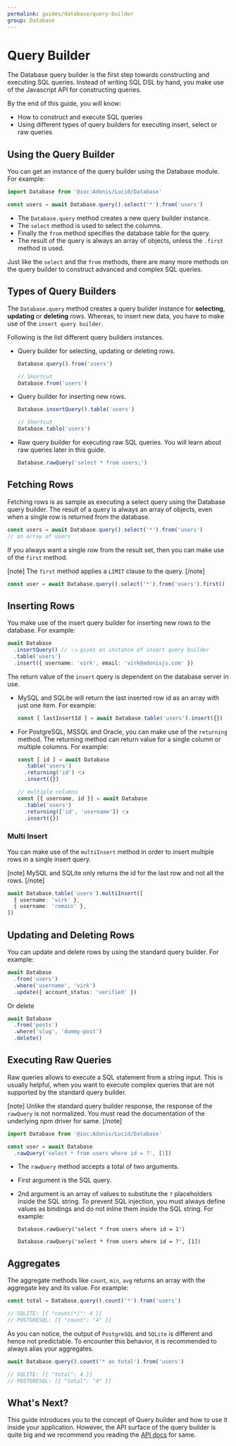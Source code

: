 ```yaml
---
permalink: guides/database/query-builder
group: Database
---
```


# Query Builder
The Database query builder is the first step towards constructing and executing SQL queries. Instead of writing SQL DSL by hand, you make use of the Javascript API for constructing queries.

By the end of this guide, you will know:

- How to construct and execute SQL queries
- Using different types of query builders for executing insert, select or raw queries

## Using the Query Builder
You can get an instance of the query builder using the Database module. For example:

```ts
import Database from '@ioc:Adonis/Lucid/Database'

const users = await Database.query().select('*').from('users')
```

- The `Database.query` method creates a new query builder instance.
- The `select` method is used to select the columns.
- Finally the `from` method specifies the database table for the query.
- The result of the query is always an array of objects, unless the `.first` method is used.

Just like the `select` and the `from` methods, there are many more methods on the query builder to construct advanced and complex SQL queries.

## Types of Query Builders
The `Database.query` method creates a query builder instance for **selecting**, **updating** or **deleting** rows. Whereas, to insert new data, you have to make use of the `insert query builder`.

Following is the list different query builders instances.

- Query builder for selecting, updating or deleting rows.
  ```ts
  Database.query().from('users')
  
  // Shortcut
  Database.from('users')
  ```
- Query builder for inserting new rows.
  ```ts
  Database.insertQuery().table('users')

  // Shortcut
  Database.table('users')
  ```
- Raw query builder for executing raw SQL queries. You will learn about raw queries later in this guide.
  ```ts
  Database.rawQuery('select * from users;')
  ```

## Fetching Rows
Fetching rows is as sample as executing a select query using the Database query builder. The result of a query is always an array of objects, even when a single row is returned from the database.

```ts
const users = await Database.query().select('*').from('users')
// an array of users
```

If you always want a single row from the result set, then you can make use of the `first` method.

[note]
The `first` method applies a `LIMIT` clause to the query.
[/note]

```ts
const user = await Database.query().select('*').from('users').first()
```

## Inserting Rows
You make use of the insert query builder for inserting new rows to the database. For example:

```ts
await Database
  .insertQuery() // 👈 gives an instance of insert query builder
  .table('users')
  .insert({ username: 'virk', email: 'virk@adonisjs.com' })
```

The return value of the `insert` query is dependent on the database server in use.

- MySQL and SQLite will return the last inserted row id as an array with just one item. For example:
  ```ts
  const [ lastInsertId ] = await Database.table('users').insert({})
  ```
- For PostgreSQL, MSSQL and Oracle, you can make use of the `returning` method. The returning method can return value for a single column or multiple columns. For example:
  ```ts
  const [ id ] = await Database
    .table('users')
    .returning('id') 👈
    .insert({})

  // multiple columns
  const [{ username, id }] = await Database
    .table('users')
    .returning(['id', 'username']) 👈
    .insert({})
  ```

### Multi Insert
You can make use of the `multiInsert` method in order to insert multiple rows in a single insert query.

[note]
MySQL and SQLite only returns the id for the last row and not all the rows.
[/note]

```ts
await Database.table('users').multiInsert([
  { username: 'virk' },
  { username: 'romain' },
])
```

## Updating and Deleting Rows
You can update and delete rows by using the standard query builder. For example:

```ts
await Database
  .from('users')
  .where('username', 'virk')
  .update({ account_status: 'verified' })
```

Or delete

```ts
await Database
  .from('posts')
  .where('slug', 'dummy-post')
  .delete()
```

## Executing Raw Queries
Raw queries allows to execute a SQL statement from a string input. This is usually helpful, when you want to execute complex queries that are not supported by the standard query builder.

[note]
Unlike the standard query builder response, the response of the `rawQuery` is not normalized. You must read the documentation of the underlying npm driver for same.
[/note]

```ts
import Database from '@ioc:Adonis/Lucid/Database'

const user = await Database
  .rawQuery('select * from users where id = ?', [1])
```

- The `rawQuery` method accepts a total of two arguments.
- First argument is the SQL query.
- 2nd argument is an array of values to substitute the `?` placeholders inside the SQL string. To prevent SQL injection, you must always define values as bindings and do not inline them inside the SQL string. For example:
  ```ts{}{Prone to SQL injection}
  Database.rawQuery('select * from users where id = 1')
  ```

  ```ts{}{Safe from SQL injection}
  Database.rawQuery('select * from users where id = ?', [1])
  ```

## Aggregates
The aggregate methods like `count`, `min`, `avg` returns an array with the aggregate key and its value. For example:

```ts
const total = Database.query().count('*').from('users')

// SQLITE: [{ "count(*)": 4 }]
// POSTGRESQL: [{ "count": "4" }]
```

As you can notice, the output of `PostgreSQL` and `SQLite` is different and hence not predictable. To encounter this behavior, it is recommended to always alias your aggregates.

```ts
await Database.query().count('* as total').from('users')

// SQLITE: [{ "total": 4 }]
// POSTGRESQL: [{ "total": "4" }]
```

## What's Next?
This guide introduces you to the concept of Query builder and how to use it inside your application. However, the API surface of the query builder is quite big and we recommend you reading the [API docs](/api/database/query-builder) for same.
